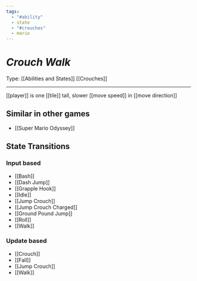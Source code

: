 ```yaml
---
tags:
  - "#ability"
  - state
  - "#crouches"
  - mario
---
```

# _Crouch Walk_

Type: [[Abilities and States]] [[Crouches]]

----


[[player]] is one [[tile]] tall, slower [[move speed]] in [[move direction]]


## Similar in other games

* [[Super Mario Odyssey]]


## State Transitions

### Input based

* [[Bash]]
* [[Dash Jump]]
* [[Grapple Hook]]
* [[Idle]]
* [[Jump Crouch]]
* [[Jump Crouch Charged]]
* [[Ground Pound Jump]]
* [[Roll]]
* [[Walk]]


### Update based

* [[Crouch]]
* [[Fall]]
* [[Jump Crouch]]
* [[Walk]]